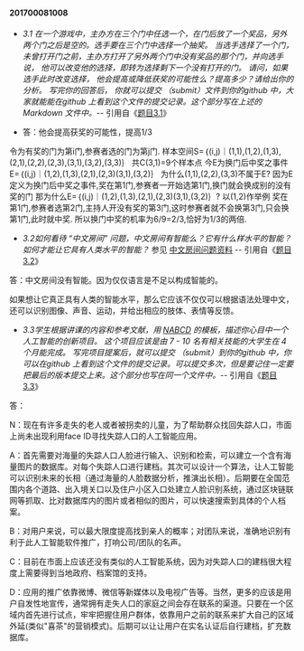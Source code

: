 #### 201700081008

- *3.1 在一个游戏中，主办方在三个门中任选一个，在门后放了一个奖品，另外两个门之后是空的。选手要在三个门中选择一个抽奖。 当选手选择了一个门，未曾打开门之前，主办方打开了另外两个门中没有奖品的那个门，并向选手说， 他可以改变他的选择，即转为选择剩下一个没有打开的门。 请问，如果选手此时改变选择， 他会提高或降低获奖的可能性么？提高多少？请给出你的分析。 写完你的回答后， 你就可以提交 （submit）文件到你的github 中，大家就能能在github 上看到这个文件的提交记录。这个部分写在上述的 Markdown 文件中。*-- 引用自《[题目3.1](https://github.com/Microsoft/ai-edu/tree/master/E-Challenge/ShandongUniversity2019Spring)》

- 答：他会提高获奖的可能性，提高1/3

令为有奖的门为第i门,参赛者选的门为第j门.
样本空间S=｛(i,j)｜(1,1),(1,2),(1,3),(2,1),(2,2),(2,3),(3,1),(3,2),(3,3)｝
共C(3,1)=9个样本点
今E为换门后中奖之事件
E=｛(i,j)｜(1,2),(1,3),(2,1),(2,3)(3,1),(3,2)｝
为什么(1,1),(2,2),(3,3)不属于E?
因为E定义为换门后中奖之事件,奖在第1门,参赛者一开始选第1门,换门就会换成别的没有奖的门
那为什么E=｛(i,j)｜(1,2),(1,3),(2,1),(2,3)(3,1),(3,2)｝?
以(1,2)作举例
奖在第1门,参赛者选第2门,主持人开没有奖的第3门,这时参赛者就不会换第3门,只会换第1门,此时就中奖.
所以换门中奖的机率为6/9=2/3,恰好为1/3的两倍.



- *3.2如何看待 “中文房间” 问题，中文房间有智能么？它有什么样水平的智能？如何才能让它具有人类水平的智能？* 参见 [中文房间问题资料](https://www.bing.com/search?setmkt=zh-CN&q=%E4%B8%AD%E6%96%87%E6%88%BF%E9%97%B4+%E9%97%AE%E9%A2%98) -- 引用自《[题目3.2](https://github.com/Microsoft/ai-edu/tree/master/E-Challenge/ShandongUniversity2019Spring)》

答：中文房间没有智能。因为仅仅语言是不足以构成智能的。

如果想让它真正具有人类的智能水平，那么它应该不仅仅可以根据语法处理中文，还可以识别图像、声音、运动，并给出相应的肢体、表情等反馈。



- *3.3学生根据讲课的内容和参考文献，用 [NABCD](https://www.cnblogs.com/xinz/archive/2010/12/01/1893323.html) 的模板，描述你心目中一个人工智能的创新项目。 这个项目应该是由 7 - 10 名有相关技能的大学生在 4 个月能完成。 写完项目提案后，就可以提交 （submit）到你的github 中，你可以在github 上看到这个文件的提交记录。可以提交多次，但是要记住一定要把最后的版本提交上来。这个部分也写在同一个文件中。*-- 引用自《[题目3.3](https://github.com/Microsoft/ai-edu/tree/master/E-Challenge/ShandongUniversity2019Spring)》

答：

N：现在有许多走失的老人或者被拐卖的儿童，为了帮助群众找回失踪人口，市面上尚未出现利用face ID寻找失踪人口的人工智能应用。

A：首先需要对海量的失踪人口人脸进行输入、识别和检索，可以建立一个含有海量图片的数据库。对每个失踪人口进行建档。其次可以设计一个算法，让人工智能可以识别未来的长相（通过海量的人脸数据分析，推演出长相）。后期要在全国范围内各个道路、出入境关口以及住户小区入口处建立人脸识别系统，通过区块链联网等抓取、比对数据库内的图片或者相似的图片，可以快速搜索到具体的个人档案。

B：对用户来说，可以最大限度提高找到亲人的概率；对团队来说，准确地识别有利于此人工智能软件推广，打响公司/团队的名声。

C：目前在市面上应该还没有类似的人工智能系统，因为对失踪人口的建档很大程度上需要得到当地政府、档案馆的支持。

D：应用的推广依靠微博、微信等新媒体以及电视广告等。当然，更多的应该是用户自发性地宣传，通常拥有走失人口的家庭之间会存在联系的渠道。只要在一个区域内首先进行试点，牢牢把握住用户群体，依靠用户之前的联系来扩大自己的区域外延(类似"喜茶"的营销模式)。后期可以让让用户在实名认证后自行建档，扩充数据库。

